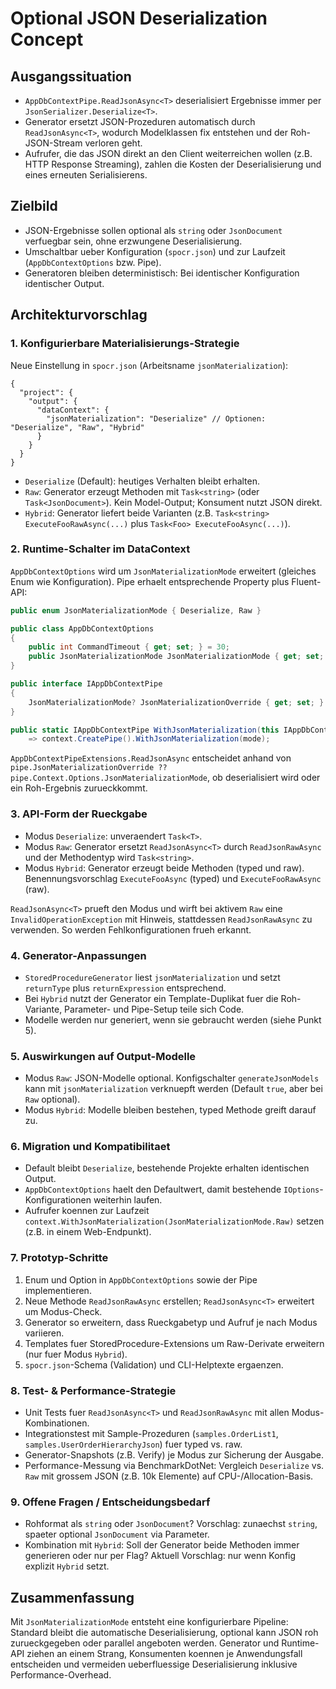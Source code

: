 # Optional JSON Deserialization Concept

## Ausgangssituation
- `AppDbContextPipe.ReadJsonAsync<T>` deserialisiert Ergebnisse immer per `JsonSerializer.Deserialize<T>`.
- Generator ersetzt JSON-Prozeduren automatisch durch `ReadJsonAsync<T>`, wodurch Modelklassen fix entstehen und der Roh-JSON-Stream verloren geht.
- Aufrufer, die das JSON direkt an den Client weiterreichen wollen (z.B. HTTP Response Streaming), zahlen die Kosten der Deserialisierung und eines erneuten Serialisierens.

## Zielbild
- JSON-Ergebnisse sollen optional als `string` oder `JsonDocument` verfuegbar sein, ohne erzwungene Deserialisierung.
- Umschaltbar ueber Konfiguration (`spocr.json`) und zur Laufzeit (`AppDbContextOptions` bzw. Pipe).
- Generatoren bleiben deterministisch: Bei identischer Konfiguration identischer Output.

## Architekturvorschlag

### 1. Konfigurierbare Materialisierungs-Strategie
Neue Einstellung in `spocr.json` (Arbeitsname `jsonMaterialization`):

```jsonc
{
  "project": {
    "output": {
      "dataContext": {
        "jsonMaterialization": "Deserialize" // Optionen: "Deserialize", "Raw", "Hybrid"
      }
    }
  }
}
```

- `Deserialize` (Default): heutiges Verhalten bleibt erhalten.
- `Raw`: Generator erzeugt Methoden mit `Task<string>` (oder `Task<JsonDocument>`). Kein Model-Output; Konsument nutzt JSON direkt.
- `Hybrid`: Generator liefert beide Varianten (z.B. `Task<string> ExecuteFooRawAsync(...)` plus `Task<Foo> ExecuteFooAsync(...)`).

### 2. Runtime-Schalter im DataContext
`AppDbContextOptions` wird um `JsonMaterializationMode` erweitert (gleiches Enum wie Konfiguration). Pipe erhaelt entsprechende Property plus Fluent-API:

```csharp
public enum JsonMaterializationMode { Deserialize, Raw }

public class AppDbContextOptions
{
    public int CommandTimeout { get; set; } = 30;
    public JsonMaterializationMode JsonMaterializationMode { get; set; } = JsonMaterializationMode.Deserialize;
}

public interface IAppDbContextPipe
{
    JsonMaterializationMode? JsonMaterializationOverride { get; set; }
}

public static IAppDbContextPipe WithJsonMaterialization(this IAppDbContext context, JsonMaterializationMode mode)
    => context.CreatePipe().WithJsonMaterialization(mode);
```

`AppDbContextPipeExtensions.ReadJsonAsync` entscheidet anhand von `pipe.JsonMaterializationOverride ?? pipe.Context.Options.JsonMaterializationMode`, ob deserialisiert wird oder ein Roh-Ergebnis zurueckkommt.

### 3. API-Form der Rueckgabe
- Modus `Deserialize`: unveraendert `Task<T>`.
- Modus `Raw`: Generator ersetzt `ReadJsonAsync<T>` durch `ReadJsonRawAsync` und der Methodentyp wird `Task<string>`.
- Modus `Hybrid`: Generator erzeugt beide Methoden (typed und raw). Benennungsvorschlag `ExecuteFooAsync` (typed) und `ExecuteFooRawAsync` (raw).

`ReadJsonAsync<T>` prueft den Modus und wirft bei aktivem `Raw` eine `InvalidOperationException` mit Hinweis, stattdessen `ReadJsonRawAsync` zu verwenden. So werden Fehlkonfigurationen frueh erkannt.

### 4. Generator-Anpassungen
- `StoredProcedureGenerator` liest `jsonMaterialization` und setzt `returnType` plus `returnExpression` entsprechend.
- Bei `Hybrid` nutzt der Generator ein Template-Duplikat fuer die Roh-Variante, Parameter- und Pipe-Setup teile sich Code.
- Modelle werden nur generiert, wenn sie gebraucht werden (siehe Punkt 5).

### 5. Auswirkungen auf Output-Modelle
- Modus `Raw`: JSON-Modelle optional. Konfigschalter `generateJsonModels` kann mit `jsonMaterialization` verknuepft werden (Default `true`, aber bei `Raw` optional).
- Modus `Hybrid`: Modelle bleiben bestehen, typed Methode greift darauf zu.

### 6. Migration und Kompatibilitaet
- Default bleibt `Deserialize`, bestehende Projekte erhalten identischen Output.
- `AppDbContextOptions` haelt den Defaultwert, damit bestehende `IOptions`-Konfigurationen weiterhin laufen.
- Aufrufer koennen zur Laufzeit `context.WithJsonMaterialization(JsonMaterializationMode.Raw)` setzen (z.B. in einem Web-Endpunkt).

### 7. Prototyp-Schritte
1. Enum und Option in `AppDbContextOptions` sowie der Pipe implementieren.
2. Neue Methode `ReadJsonRawAsync` erstellen; `ReadJsonAsync<T>` erweitert um Modus-Check.
3. Generator so erweitern, dass Rueckgabetyp und Aufruf je nach Modus variieren.
4. Templates fuer StoredProcedure-Extensions um Raw-Derivate erweitern (nur fuer Modus `Hybrid`).
5. `spocr.json`-Schema (Validation) und CLI-Helptexte ergaenzen.

### 8. Test- & Performance-Strategie
- Unit Tests fuer `ReadJsonAsync<T>` und `ReadJsonRawAsync` mit allen Modus-Kombinationen.
- Integrationstest mit Sample-Prozeduren (`samples.OrderList1`, `samples.UserOrderHierarchyJson`) fuer typed vs. raw.
- Generator-Snapshots (z.B. Verify) je Modus zur Sicherung der Ausgabe.
- Performance-Messung via BenchmarkDotNet: Vergleich `Deserialize` vs. `Raw` mit grossem JSON (z.B. 10k Elemente) auf CPU-/Allocation-Basis.

### 9. Offene Fragen / Entscheidungsbedarf
- Rohformat als `string` oder `JsonDocument`? Vorschlag: zunaechst `string`, spaeter optional `JsonDocument` via Parameter.
- Kombination mit `Hybrid`: Soll der Generator beide Methoden immer generieren oder nur per Flag? Aktuell Vorschlag: nur wenn Konfig explizit `Hybrid` setzt.

## Zusammenfassung
Mit `JsonMaterializationMode` entsteht eine konfigurierbare Pipeline: Standard bleibt die automatische Deserialisierung, optional kann JSON roh zurueckgegeben oder parallel angeboten werden. Generator und Runtime-API ziehen an einem Strang, Konsumenten koennen je Anwendungsfall entscheiden und vermeiden ueberfluessige Deserialisierung inklusive Performance-Overhead.
